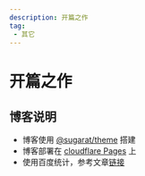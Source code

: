 ```yaml
---
description: 开篇之作
tag:
 - 其它
---
```


# 开篇之作

## 博客说明

- 博客使用 [@sugarat/theme](https://theme.sugarat.top/) 搭建
- 博客部署在 [cloudflare Pages](https://www.cloudflare-cn.com/) 上
- 使用百度统计，参考文章[链接](https://blog.csdn.net/hjingfeng/article/details/135763120)

